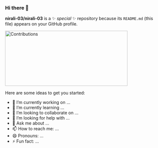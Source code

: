 ### Hi there 👋

**nirali-03/nirali-03** is a ✨ _special_ ✨ repository because its `README.md` (this file) appears on your GitHub profile.


<img alt="Contributions" src="https://github-readme-stats.vercel.app/api?username=nirali-03&show_icons=true" width="400px" height="180px" >

Here are some ideas to get you started:

- 🔭 I’m currently working on ...
- 🌱 I’m currently learning ...
- 👯 I’m looking to collaborate on ...
- 🤔 I’m looking for help with ...
- 💬 Ask me about ...
- 📫 How to reach me: ...
- 😄 Pronouns: ...
- ⚡ Fun fact: ...
